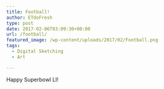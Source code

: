 ```yaml
---
title: Football!
author: ETdoFresh
type: post
date: 2017-02-06T03:09:30+00:00
url: /football/
featured_image: /wp-content/uploads/2017/02/Football.png
tags:
  - Digital Sketching
  - Art

---
```

Happy Superbowl LI!
